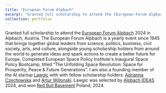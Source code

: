 ```yaml
---
title: "European Forum Alpbach"
excerpt: "Granted full scholarship to attend the [European Forum Alpbach](https://www.alpbach.org/) 2024 in Alpbach, Austria. The European Forum Alpbach is a yearly event since 1945 that brings together global leaders from science, politics, business, civil society, arts, and culture, alongside young scholarship holders from around the world to generate ideas and spark actions to create a better future for Europe. Completed European Space Policy Institute's Inaugural Space Policy Bootcamp, titled “The Unfolding Space Revolution: Space for Prosperity, Peace & Future Generations”. I am also a founding member of the AI startup [Lawgic](https://youtu.be/Qr5_MH9suCg?si=v0B7pA17o5Xu4t7I) with fellow scholarship holders: [Adrianna Czechowska](https://www.linkedin.com/in/a-czechowska/) and [Artur Willonski](https://www.linkedin.com/in/artur-willo%C5%84ski-336216174/). Lawgic was selected by [Alpbach IDEAS](https://www.alpbach.org/blog/alpbach-ideas) 2024, and won [Red Bull Basement](https://www.redbull.com/pl-pl/red-bull-basement-relacja-krajowy-final-2024) Poland, 2024."
collection: portfolio
---
```


Granted full scholarship to attend the [European Forum Alpbach](https://www.alpbach.org/) 2024 in Alpbach, Austria. The European Forum Alpbach is a yearly event since 1945 that brings together global leaders from science, politics, business, civil society, arts, and culture, alongside young scholarship holders from around the world to generate ideas and spark actions to create a better future for Europe. Completed European Space Policy Institute's Inaugural Space Policy Bootcamp, titled “The Unfolding Space Revolution: Space for Prosperity, Peace & Future Generations”.  I am also a founding member of the AI startup [Lawgic](https://youtu.be/Qr5_MH9suCg?si=v0B7pA17o5Xu4t7I) with with fellow scholarship holders: [Adrianna Czechowska](https://www.linkedin.com/in/a-czechowska/) and [Artur Willonski](https://www.linkedin.com/in/artur-willo%C5%84ski-336216174/). Lawgic was selected by [Alpbach IDEAS](https://www.alpbach.org/blog/alpbach-ideas) 2024, and won [Red Bull Basement](https://www.redbull.com/pl-pl/red-bull-basement-relacja-krajowy-final-2024) Poland, 2024. 
